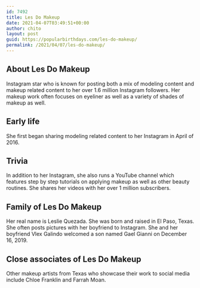 ```yaml
---
id: 7492
title: Les Do Makeup
date: 2021-04-07T03:49:51+00:00
author: chito
layout: post
guid: https://popularbirthdays.com/les-do-makeup/
permalink: /2021/04/07/les-do-makeup/
---
```

<!--Content-->


          
          
## About Les Do Makeup



  Instagram star who is known for posting both a mix of modeling content and makeup related content to her over 1.6 million Instagram followers. Her makeup work often focuses on eyeliner as well as a variety of shades of makeup as well. 

                
                
## Early life



  She first began sharing modeling related content to her Instagram in April of 2016. 

                
                
## Trivia



  In addition to her Instagram, she also runs a YouTube channel which features step by step tutorials on applying makeup as well as other beauty routines. She shares her videos with her over 1 million subscribers. 

                
                
## Family of Les Do Makeup



  Her real name is Leslie Quezada. She was born and raised in El Paso, Texas. She often posts pictures with her boyfriend to Instagram. She and her boyfriend Vlex Galindo welcomed a son named Gael Gianni on December 16, 2019.

                
                
## Close associates of Les Do Makeup



  Other makeup artists from Texas who showcase their work to social media include Chloe Franklin and Farrah Moan. 

          
          